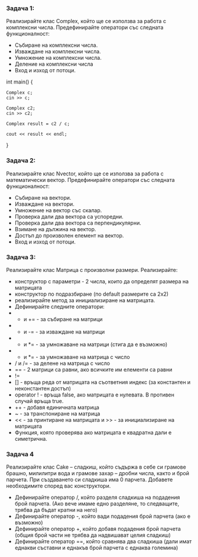 ### Задача 1: 
Реализирайте клас Complex, който ще се използва за работа с комплексни числа. Предефинирайте оператори със следната функционалност:

- Събиране на комплексни числа.
- Изваждане на комплексни числа.
- Умножение на комплексни числа.
- Деление на комплексни числа
- Вход и изход от потоци.

  
int main()
{

	Complex c;
	cin >> c;

	Complex c2;
	cin >> c2;

	Complex result = c2 / c;

	cout << result << endl;
}


### Задача 2: 
Реализирайте клас Nvector, който ще се използва за работа с математически вектор. Предефинирайте оператори със следната функционалност:

- Събиране на вектори.
- Изваждане на вектори.
- Умножение на вектор със скалар.
- Проверка дали два вектора са успоредни.
- Проверка дали два вектора са перпендикулярни.
- Взимане на дължина на вектор.
- Достъп до произволен елемент на вектор.
- Вход и изход от потоци.

### Задача 3: 
Реализирайте клас Матрица с произволни размери.
Реализирайте: 
-  конструктор с параметри - 2 числа, които да определят размера на матрицата
-  конструктор по подразбиране (по default размерите са 2х2)
-  реализирайте метод за инициализиране на матрицата.
-  Дефинирайте следните оператори:
-  + и += - за събиране на матрици
-   - и -= - за изваждане на матрици
-  * и *= - за умножаване на матрици (стига да е възможно)
-  * и *= - за умножаване на матрица с число
-  / и /= - за делене на матрица с число
-  == - 2 матрици са равни, ако всичките им елементи са равни
-  !=
-  [] - връща реда от матрицата на съответния индекс (за константен и неконстантен достъп)
-  operator ! - връща false, ако матрицата е нулевата. В противен случай връща true.
-  ++ - добавя единичната матрица
-  ~ - за транспониране на матрица
-  << - за принтиране на матрицата и >> - за инициализиране на матрицата
-  Функция, която проверява ако матрицата е квадратна дали е симетрична.

 ### Задача 4
 Реализирайте клас Cake – сладкиш, който съдържа в себе си грамове брашно, милилитри вода и грамове захар – дробни числа, както и брой парчета.
 При създаването си сладкиша има 0 парчета. Добавете необходимите според вас конструктори. 
- Дефинирайте оператор /, който разделя сладкиша на подадения брой парчета. (Ако вече имаме едно разделяне, то следващите, трябва да бъдат кратни на него) 
- Дефинирайте оператор -, който вади подадения брой парчета (ако е възможно)
- Дефинирайте оператор +, който добавя подадения брой парчета (общия брой части не трябва да надвишават целия сладкиш) 
- Дефинирайте оператор ==, който сравнява два сладкиша (дали имат еднакви съставни и еднакъв брой парчета с еднаква големина)
